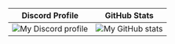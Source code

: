 | Discord Profile | GitHub Stats |
| --------------- | ------------ |
![My Discord profile](https://privatelanyardtunnel.cutetw.ink/api/756164525035749529) | ![My GitHub stats](https://github-readme-stats.vercel.app/api?username=ayeitsaxi&count_private=true&show_icons=true&theme=dracula)
